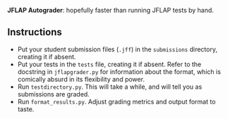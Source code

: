 **JFLAP Autograder**: hopefully faster than running JFLAP tests by
hand.

## Instructions

* Put your student submission files (`.jff`) in the `submissions`
  directory, creating it if absent.
* Put your tests in the `tests` file, creating it if absent. Refer to
  the docstring in `jflapgrader.py` for information about the format,
  which is comically absurd in its flexibility and power.
* Run `testdirectory.py`. This will take a while, and will tell you as
  submissions are graded.
* Run `format_results.py`. Adjust grading metrics and output format to
  taste.
